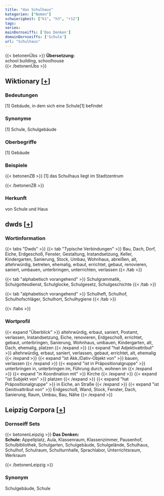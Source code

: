 ```yaml
---
title: "das Schulhaus"
kategorien: ["Nomen"]
schwierigkeit: ["k1", "h3", "r12"]
tags:
series:
mainDornseiffs: ['Das Denken']
domainDornseiffs: ['Schule']
url: "Schulhaus"
---
```


{{< betonenÜbs >}}
**Übersetzung:**  
school building, schoolhouse  
{{< /betonenÜbs >}}

## Wiktionary [[+](https://de.wiktionary.org/wiki/Schulhaus)]

### Bedeutungen
[1] Gebäude, in dem sich eine Schule[1] befindet  

### Synonyme
[1] Schule, Schulgebäude  

### Oberbegriffe
[1] Gebäude  

### Beispiele
{{< betonenZB >}}
[1] das Schulhaus liegt im Stadtzentrum  

{{< /betonenZB >}}
### Herkunft
von Schule und Haus  



## dwds [[+](https://www.dwds.de/wb/Schulhaus)]

### Wortinformation
{{< tabs "Dwds" >}}
{{< tab "Typische Verbindungen" >}}
Bau, Dach, Dorf, Eiche, Erdgeschoß, Fenster, Gestaltung, Instandsetzung, Keller, Kindergarten, Sanierung, Stock, Umbau, Wohnhaus, abreißen, alt, altehrwürdig, betreten, ehemalig, erbaut, errichtet, gebaut, renovieren, saniert, umbauen, unterbringen, unterrichten, verlassen
{{< /tab >}}

{{< tab "alphabetisch vorangehend" >}}
Schulgrammatik, Schulgottesdienst, Schulglocke, Schulgesetz, Schulgeschichte
{{< /tab >}}

{{< tab "alphabetisch vorangehend" >}}
Schulheft, Schulhof, Schulhofschläger, Schulhort, Schulhygiene
{{< /tab >}}

{{< /tabs >}}

### Wortprofil
{{< expand "Überblick" >}} altehrwürdig, erbaut, saniert, Postamt, verlassen, Instandsetzung, Eiche, renovieren, Erdgeschoß, errichtet, gebaut, unterbringen, Sanierung, Wohnhaus, umbauen, Kindergarten, alt, Dach, ehemalig, platzen {{< /expand >}}
{{< expand "hat Adjektivattribut" >}} altehrwürdig, erbaut, saniert, verlassen, gebaut, errichtet, alt, ehemalig {{< /expand >}}
{{< expand "ist Akk./Dativ-Objekt von" >}} bauen, verlassen {{< /expand >}}
{{< expand "ist in Präpositionalgruppe" >}} unterbringen in, unterbringen im, Führung durch, wohnen im {{< /expand >}}
{{< expand "in Koordination mit" >}} Kirche {{< /expand >}}
{{< expand "ist Subjekt von" >}} platzen {{< /expand >}}
{{< expand "hat Präpositionalgruppe" >}} in Eiche, an Straße {{< /expand >}}
{{< expand "ist Genitivattribut von" >}} Erdgeschoß, Wand, Stock, Fenster, Dach, Sanierung, Raum, Umbau, Bau, Nähe {{< /expand >}}

## Leipzig Corpora [[+](https://corpora.uni-leipzig.de/en/res?word=Schulhaus&corpusId=deu_newscrawl-public_2018)]

### Dornseiff Sets
{{< betonenLeipzig >}}
**Das Denken:**  
**Schule:** Appellplatz, Aula, Klassenraum, Klassenzimmer, Pausenhof, Schulbibliothek, Schulgarten, Schulgebäude, Schulgelände, Schulhaus, Schulhof, Schulraum, Schulturnhalle, Sprachlabor, Unterrichtsraum, Werkraum  

{{< /betonenLeipzig >}}

### Synonym
Schulgebäude, Schule

